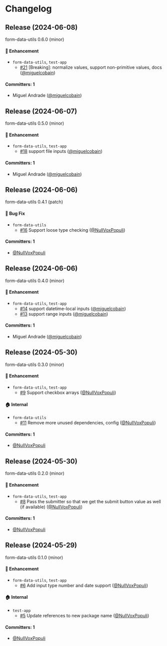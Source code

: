 # Changelog






## Release (2024-06-08)

form-data-utils 0.6.0 (minor)

#### :rocket: Enhancement
* `form-data-utils`, `test-app`
  * [#21](https://github.com/NullVoxPopuli/form-data-utils/pull/21) [Breaking]: normalize values, support non-primitive values, docs ([@miguelcobain](https://github.com/miguelcobain))

#### Committers: 1
- Miguel Andrade ([@miguelcobain](https://github.com/miguelcobain))

## Release (2024-06-07)

form-data-utils 0.5.0 (minor)

#### :rocket: Enhancement
* `form-data-utils`, `test-app`
  * [#18](https://github.com/NullVoxPopuli/form-data-utils/pull/18) support file inputs ([@miguelcobain](https://github.com/miguelcobain))

#### Committers: 1
- Miguel Andrade ([@miguelcobain](https://github.com/miguelcobain))

## Release (2024-06-06)

form-data-utils 0.4.1 (patch)

#### :bug: Bug Fix
* `form-data-utils`
  * [#16](https://github.com/NullVoxPopuli/form-data-utils/pull/16) Support loose type checking ([@NullVoxPopuli](https://github.com/NullVoxPopuli))

#### Committers: 1
- [@NullVoxPopuli](https://github.com/NullVoxPopuli)

## Release (2024-06-06)

form-data-utils 0.4.0 (minor)

#### :rocket: Enhancement
* `form-data-utils`, `test-app`
  * [#14](https://github.com/NullVoxPopuli/form-data-utils/pull/14) support datetime-local inputs ([@miguelcobain](https://github.com/miguelcobain))
  * [#13](https://github.com/NullVoxPopuli/form-data-utils/pull/13) support range inputs ([@miguelcobain](https://github.com/miguelcobain))

#### Committers: 1
- Miguel Andrade ([@miguelcobain](https://github.com/miguelcobain))

## Release (2024-05-30)

form-data-utils 0.3.0 (minor)

#### :rocket: Enhancement
* `form-data-utils`, `test-app`
  * [#9](https://github.com/NullVoxPopuli/form-data-utils/pull/9) Support checkbox arrays ([@NullVoxPopuli](https://github.com/NullVoxPopuli))

#### :house: Internal
* `form-data-utils`
  * [#11](https://github.com/NullVoxPopuli/form-data-utils/pull/11) Remove more unused dependencies, config ([@NullVoxPopuli](https://github.com/NullVoxPopuli))

#### Committers: 1
- [@NullVoxPopuli](https://github.com/NullVoxPopuli)

## Release (2024-05-30)

form-data-utils 0.2.0 (minor)

#### :rocket: Enhancement
* `form-data-utils`, `test-app`
  * [#8](https://github.com/NullVoxPopuli/form-data-utils/pull/8) Pass the submitter so that we get the submit button value as well (if available) ([@NullVoxPopuli](https://github.com/NullVoxPopuli))

#### Committers: 1
- [@NullVoxPopuli](https://github.com/NullVoxPopuli)

## Release (2024-05-29)

form-data-utils 0.1.0 (minor)

#### :rocket: Enhancement
* `form-data-utils`, `test-app`
  * [#6](https://github.com/NullVoxPopuli/form-data-utils/pull/6) Add input type number and date support  ([@NullVoxPopuli](https://github.com/NullVoxPopuli))

#### :house: Internal
* `test-app`
  * [#5](https://github.com/NullVoxPopuli/form-data-utils/pull/5) Update references to new package name ([@NullVoxPopuli](https://github.com/NullVoxPopuli))

#### Committers: 1
- [@NullVoxPopuli](https://github.com/NullVoxPopuli)
